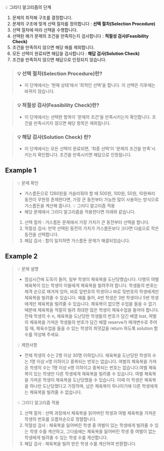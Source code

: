 💡 그리디 알고리즘의 단계
1. 문제의 최적해 구조를 결정합니다.
2. 문제의 구조에 맞게 선택 절차를 정의합니다 : **선택 절차(Selection Procedure)**
3. 선택 절차에 따라 선택을 수행합니다.
4. 선택된 해가 문제의 조건을 만족하는지 검사합니다 : **적절성 검사(Feasibility Check)**
5. 조건을 만족하지 않으면 해당 해를 제외합니다.
6. 모든 선택이 완료되면 해답을 검사합니다 : **해답 검사(Solution Check)**
7. 조건을 만족하지 않으면 해답으로 인정되지 않습니다.

> ### 💡 선택 절차(Selection Procedure)란?
> - 이 단계에서는 ‘현재 상태’에서 ‘최적인 선택’을 합니다. 이 선택은 이후에는 바뀌지 않습니다.


> ### 💡 적절성 검사(Feasibility Check)란?
> - 이 단계에서는 선택한 항목이 ‘문제의 조건’을 만족시키는지 확인합니다. 조건을 만족시키지 않으면 해당 항목은 제외됩니다.

> ### 💡 해답 검사(Solution Check) 란?
> - 이 단계에서는 모든 선택이 완료되면, ‘최종 선택’이 ‘문제의 조건을 만족’시키는지 확인합니다. 조건을 만족시키면 해답으로 인정됩니다.


## Example 1
> 💡 문제 확인
> - 거스름돈으로 1260원을 거슬러줘야 할 때 500원, 100원, 50원, 10원짜리 동전이 무한정 존재한다면, 가장 큰 동전부터 가능한 많이 사용하는 방식으로 거스름돈을 계산해 줍니다.
> 💡 그리디 알고리즘 적용
> - 해당 문제에서 그리디 알고리즘을 적용한다면 아래와 같습니다.
> 1. 선택 절차 : 거스름돈 문제에서 가장 가치가 큰 동전부터 선택을 합니다.
> 2. 적절성 검사: 만약 선택된 동전의 가치가 거스름돈보다 크다면 다음으로 작은 동전을 선택합니다.
> 3. 해답 검사 : 합이 일치하면 거스름돈 문제가 해결되었습니다.


## Example 2
> 💡 문제 설명
> - 점심시간에 도둑이 들어, 일부 학생이 체육복을 도난당했습니다. 다행히 여벌 체육복이 있는 학생이 이들에게 체육복을 빌려주려 합니다. 학생들의 번호는 체격 순으로 매겨져 있어, 바로 앞번호의 학생이나 바로 뒷번호의 학생에게만 체육복을 빌려줄 수 있습니다. 예를 들어, 4번 학생은 3번 학생이나 5번 학생에게만 체육복을 빌려줄 수 있습니다. 체육복이 없으면 수업을 들을 수 없기 때문에 체육복을 적절히 빌려 최대한 많은 학생이 체육수업을 들어야 합니다. 전체 학생의 수 n, 체육복을 도난당한 학생들의 번호가 담긴 배열 lost, 여벌의 체육복을 가져온 학생들의 번호가 담긴 배열 reserve가 매개변수로 주어질 때, 체육수업을 들을 수 있는 학생의 최댓값을 return 하도록 solution 함수를 작성해 주세요.
> 
> 💡 제한사항
> - 전체 학생의 수는 2명 이상 30명 이하입니다.
    체육복을 도난당한 학생의 수는 1명 이상 n명 이하이고 중복되는 번호는 없습니다. 여벌의 체육복을 가져온 학생의 수는 1명 이상 n명 이하이고 중복되는 번호는 없습니다.여벌 체육복이 있는 학생만 다른 학생에게 체육복을 빌려줄 수 있습니다. 여벌 체육복을 가져온 학생이 체육복을 도난당했을 수 있습니다. 이때 이 학생은 체육복을 하나만 도난당했다고 가정하며, 남은 체육복이 하나이기에 다른 학생에게는 체육복을 빌려줄 수 없습니다.
> 
> 💡 그리디 알고리즘 적용
> 1. 선택 절차 : 선택 과정에서 체육복을 읽어버린 학생과 여벌 체육복을 가져온 학생의 번호를 오름차순으로 정렬합니다.
> 2. 적절성 검사 : 체육복을 잃어버린 학생 중 여벌이 있는 학생에게 빌려줄 수 있는 학생 수를 계산하고, 그다음에는 체육복을 잃어버린 학생 중 여벌이 없는 학생에게 빌려줄 수 있는 학생 수를 계산합니다.
> 3. 해답 검사 : 체육복을 빌려 받은 학생 수를 계산하여 반환합니다.